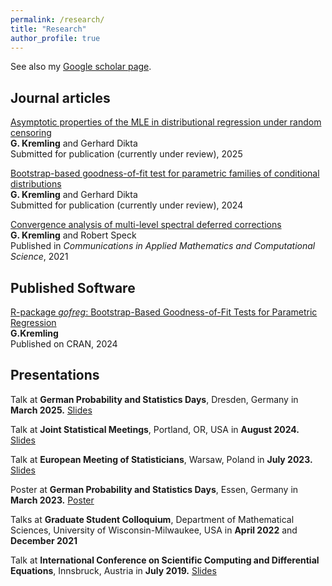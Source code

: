 ```yaml
---
permalink: /research/
title: "Research"
author_profile: true
---
```


See also my [Google scholar page](https://scholar.google.com/citations?user=-W-QVWkAAAAJ).

Journal articles
---

[Asymptotic properties of the MLE in distributional regression under random censoring](https://arxiv.org/abs/2503.14311)\
**G. Kremling** and Gerhard Dikta\
Submitted for publication (currently under review), 2025

[Bootstrap-based goodness-of-fit test for parametric families of conditional distributions](https://arxiv.org/abs/2409.20262)\
**G. Kremling** and Gerhard Dikta\
Submitted for publication (currently under review), 2024

[Convergence analysis of multi-level spectral deferred corrections](https://arxiv.org/abs/2002.07555)\
**G. Kremling** and Robert Speck\
Published in *Communications in Applied Mathematics and Computational Science*, 2021


Published Software
---

[R-package *gofreg*: Bootstrap-Based Goodness-of-Fit Tests for Parametric Regression](https://CRAN.R-project.org/package=gofreg)\
**G.Kremling**\
Published on CRAN, 2024


Presentations
---

Talk at **German Probability and Statistics Days**, Dresden, Germany in **March 2025.** [Slides](../files/presentation_gpsd_kremling.pdf)
<!-- "Bootstrap-based goodness-of-fit test for parametric families of conditional distributions" -->

Talk at **Joint Statistical Meetings**, Portland, OR, USA in **August 2024.** [Slides](../files/presentation_jsm_kremling.pdf)
<!-- "Bootstrap-based goodness-of-fit test for parametric regression based on conditional distribution families" -->

Talk at **European Meeting of Statisticians**, Warsaw, Poland in **July 2023.** [Slides](../files/presentation_ems_kremling.pdf)
<!-- "Bootstrap-based goodness-of-fit test for parametric generalized linear models under random censorship" -->

Poster at **German Probability and Statistics Days**, Essen, Germany in **March 2023.** [Poster](../files/poster_gpsd_kremling.pdf)
<!-- "Simulation study of a MLE and bootstrap-based goodness-of-fit test for parametric generalized linear models under random censorship" -->

Talks at **Graduate Student Colloquium**, Department of Mathematical Sciences, University of Wisconsin-Milwaukee, USA in **April 2022** and **December 2021**
<!-- "An Introduction to the Bootstrap Method" in **April 2022**\ -->
<!-- "Deep neural networks as kernel machines: An approach to explain the mysteriously superb performance of ANNs" in **December 2021** -->

Talk at **International Conference on Scientific Computing and Differential Equations**, Innsbruck, Austria in **July 2019.** [Slides](../files/presentation_scicade_kremling.pdf)
<!-- "Convergence of multilevel spectral deferred corrections" -->
